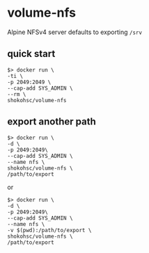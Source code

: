# volume-nfs

Alpine NFSv4 server
defaults to exporting `/srv`

## quick start

````
$> docker run \
-ti \
-p 2049:2049 \
--cap-add SYS_ADMIN \
--rm \
shokohsc/volume-nfs
````

## export another path

````
$> docker run \
-d \
-p 2049:2049\
--cap-add SYS_ADMIN \
--name nfs \
shokohsc/volume-nfs \
/path/to/export
````

or

````
$> docker run \
-d \
-p 2049:2049\
--cap-add SYS_ADMIN \
--name nfs \
-v $(pwd):/path/to/export \
shokohsc/volume-nfs \
/path/to/export
````
